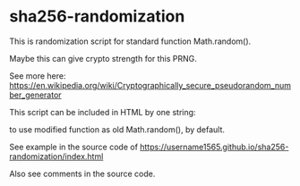 # sha256-randomization
This is randomization script for standard function Math.random().

Maybe this can give crypto strength for this PRNG.

See more here: https://en.wikipedia.org/wiki/Cryptographically_secure_pseudorandom_number_generator

This script can be included in HTML by one string:

<script src="sha256_randomize_Math.Random.js"></script>

to use modified function as old Math.random(), by default.

See example in the source code of https://username1565.github.io/sha256-randomization/index.html

Also see comments in the source code.
